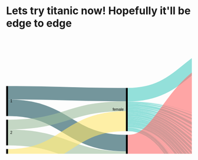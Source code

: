 # Lets try titanic now! Hopefully it'll be edge to edge

<svg width="980" height="620" xmlns="http://www.w3.org/2000/svg"><g transform="translate(0, 10)"><g class="links" fill="none" stroke-opacity="0.6"><path d="M5,143.1512605042017C165,143.1512605042017,165,148.15126050420167,325,148.15126050420167" stroke-width="36.30252100840336" style="stroke: rgb(26, 83, 92);"></path><path d="M5,183.86554621848742C165,183.86554621848742,165,280.04201680672264,325,280.04201680672264" stroke-width="45.12605042016806" style="stroke: rgb(26, 83, 92);"></path><path d="M5,264.70588235294116C165,264.70588235294116,165,324.1596638655461,325,324.1596638655461" stroke-width="43.10924369747899" style="stroke: rgb(158, 191, 158);"></path><path d="M5,229.78991596638653C165,229.78991596638653,165,179.66386554621846,325,179.66386554621846" stroke-width="26.72268907563025" style="stroke: rgb(158, 191, 158);"></path><path d="M5,412.8571428571428C165,412.8571428571428,165,407.8571428571428,325,407.8571428571428" stroke-width="124.28571428571428" style="stroke: rgb(255, 230, 109);"></path><path d="M5,323.48739495798316C165,323.48739495798316,165,220.2521008403361,325,220.2521008403361" stroke-width="54.45378151260504" style="stroke: rgb(255, 230, 109);"></path><path d="M330,168.82352941176472C490,168.82352941176472,490,230.00000000000017,650,230.00000000000017" stroke-width="2.5210084033613445" style="stroke: rgb(78, 205, 196);"></path><path d="M330,148.52941176470588C490,148.52941176470588,490,18.52941176470588,650,18.52941176470588" stroke-width="37.05882352941176" style="stroke: rgb(78, 205, 196);"></path><path d="M330,203.61344537815128C490,203.61344537815128,490,359.1596638655462,650,359.1596638655462" stroke-width="6.050420168067227" style="stroke: rgb(78, 205, 196);"></path><path d="M330,245.84033613445388C490,245.84033613445388,490,596.596638655462,650,596.596638655462" stroke-width="3.277310924369748" style="stroke: rgb(78, 205, 196);"></path><path d="M330,176.6386554621849C490,176.6386554621849,490,261.84873949579855,650,261.84873949579855" stroke-width="6.554621848739496" style="stroke: rgb(78, 205, 196);"></path><path d="M330,198.57142857142858C490,198.57142857142858,490,341.84873949579827,650,341.84873949579827" stroke-width="4.033613445378151" style="stroke: rgb(78, 205, 196);"></path><path d="M330,185.71428571428572C490,185.71428571428572,490,295.4621848739497,650,295.4621848739497" stroke-width="4.53781512605042" style="stroke: rgb(78, 205, 196);"></path><path d="M330,193.65546218487395C490,193.65546218487395,490,326.93277310924356,650,326.93277310924356" stroke-width="5.798319327731092" style="stroke: rgb(78, 205, 196);"></path><path d="M330,181.68067226890756C490,181.68067226890756,490,278.1512605042019,650,278.1512605042019" stroke-width="3.5294117647058822" style="stroke: rgb(78, 205, 196);"></path><path d="M330,189.36974789915968C490,189.36974789915968,490,309.6218487394958,650,309.6218487394958" stroke-width="2.773109243697479" style="stroke: rgb(78, 205, 196);"></path><path d="M330,171.72268907563029C490,171.72268907563029,490,243.65546218487415,650,243.65546218487415" stroke-width="3.277310924369748" style="stroke: rgb(78, 205, 196);"></path><path d="M330,208.90756302521012C490,208.90756302521012,490,375.71428571428555,650,375.71428571428555" stroke-width="4.53781512605042" style="stroke: rgb(78, 205, 196);"></path><path d="M330,224.91596638655466C490,224.91596638655466,490,427.5210084033612,650,427.5210084033612" stroke-width="6.302521008403361" style="stroke: rgb(78, 205, 196);"></path><path d="M330,167.3109243697479C490,167.3109243697479,490,217.73109243697488,650,217.73109243697488" stroke-width="0.5042016806722689" style="stroke: rgb(78, 205, 196);"></path><path d="M330,237.01680672268913C490,237.01680672268913,490,508.94957983193245,650,508.94957983193245" stroke-width="0.25210084033613445" style="stroke: rgb(78, 205, 196);"></path><path d="M330,237.26890756302527C490,237.26890756302527,490,529.7058823529411,650,529.7058823529411" stroke-width="0.25210084033613445" style="stroke: rgb(78, 205, 196);"></path><path d="M330,218.61344537815128C490,218.61344537815128,490,407.689075630252,650,407.689075630252" stroke-width="6.302521008403361" style="stroke: rgb(78, 205, 196);"></path><path d="M330,213.31932773109247C490,213.31932773109247,490,391.89075630252086,650,391.89075630252086" stroke-width="4.285714285714286" style="stroke: rgb(78, 205, 196);"></path><path d="M330,233.99159663865552C490,233.99159663865552,490,464.66386554621795,650,464.66386554621795" stroke-width="5.294117647058823" style="stroke: rgb(78, 205, 196);"></path><path d="M330,237.64705882352948C490,237.64705882352948,490,540.0840336134451,650,540.0840336134451" stroke-width="0.5042016806722689" style="stroke: rgb(78, 205, 196);"></path><path d="M330,240.92436974789922C490,240.92436974789922,490,567.8991596638652,650,567.8991596638652" stroke-width="6.050420168067227" style="stroke: rgb(78, 205, 196);"></path><path d="M330,229.70588235294125C490,229.70588235294125,490,444.32773109243664,650,444.32773109243664" stroke-width="3.277310924369748" style="stroke: rgb(78, 205, 196);"></path><path d="M330,244.07563025210092C490,244.07563025210092,490,584.5798319327729,650,584.5798319327729" stroke-width="0.25210084033613445" style="stroke: rgb(78, 205, 196);"></path><path d="M330,236.76470588235298C490,236.76470588235298,490,498.69747899159626,650,498.69747899159626" stroke-width="0.25210084033613445" style="stroke: rgb(78, 205, 196);"></path><path d="M330,445.16806722689074C490,445.16806722689074,490,378.8655462184872,650,378.8655462184872" stroke-width="1.7647058823529411" style="stroke: rgb(255, 107, 107);"></path><path d="M330,342.68907563025203C490,342.68907563025203,490,122.26890756302521,650,122.26890756302521" stroke-width="170.42016806722688" style="stroke: rgb(255, 107, 107);"></path><path d="M330,431.0504201680672C490,431.0504201680672,490,246.9327731092439,650,246.9327731092439" stroke-width="3.277310924369748" style="stroke: rgb(255, 107, 107);"></path><path d="M330,463.3193277310924C490,463.3193277310924,490,553.7394957983191,650,553.7394957983191" stroke-width="2.26890756302521" style="stroke: rgb(255, 107, 107);"></path><path d="M330,461.0504201680672C490,461.0504201680672,490,541.4705882352939,650,541.4705882352939" stroke-width="2.26890756302521" style="stroke: rgb(255, 107, 107);"></path><path d="M330,435.5882352941176C490,435.5882352941176,490,281.5546218487397,650,281.5546218487397" stroke-width="3.277310924369748" style="stroke: rgb(255, 107, 107);"></path><path d="M330,439.2436974789916C490,439.2436974789916,490,312.52100840336135,650,312.52100840336135" stroke-width="3.0252100840336134" style="stroke: rgb(255, 107, 107);"></path><path d="M330,469.1176470588235C490,469.1176470588235,490,599.1176470588234,650,599.1176470588234" stroke-width="1.7647058823529411" style="stroke: rgb(255, 107, 107);"></path><path d="M330,441.890756302521C490,441.890756302521,490,344.99999999999994,650,344.99999999999994" stroke-width="2.26890756302521" style="stroke: rgb(255, 107, 107);"></path><path d="M330,433.3193277310924C490,433.3193277310924,490,265.7563025210086,650,265.7563025210086" stroke-width="1.2605042016806722" style="stroke: rgb(255, 107, 107);"></path><path d="M330,466.21848739495795C490,466.21848739495795,490,572.6890756302519,650,572.6890756302519" stroke-width="3.5294117647058822" style="stroke: rgb(255, 107, 107);"></path><path d="M330,459.7899159663865C490,459.7899159663865,490,519.4537815126049,650,519.4537815126049" stroke-width="0.25210084033613445" style="stroke: rgb(255, 107, 107);"></path><path d="M330,448.3193277310924C490,448.3193277310924,490,412.6050420168066,650,412.6050420168066" stroke-width="3.5294117647058822" style="stroke: rgb(255, 107, 107);"></path><path d="M330,428.27731092436966C490,428.27731092436966,490,218.36134453781523,650,218.36134453781523" stroke-width="0.7563025210084033" style="stroke: rgb(255, 107, 107);"></path><path d="M330,455.12605042016804C490,455.12605042016804,490,448.99159663865515,650,448.99159663865515" stroke-width="6.050420168067227" style="stroke: rgb(255, 107, 107);"></path><path d="M330,451.0924369747899C490,451.0924369747899,490,431.6806722689074,650,431.6806722689074" stroke-width="2.0168067226890756" style="stroke: rgb(255, 107, 107);"></path><path d="M330,437.47899159663865C490,437.47899159663865,490,297.98319327731105,650,297.98319327731105" stroke-width="0.5042016806722689" style="stroke: rgb(255, 107, 107);"></path><path d="M330,459.53781512605036C490,459.53781512605036,490,509.2016806722686,650,509.2016806722686" stroke-width="0.25210084033613445" style="stroke: rgb(255, 107, 107);"></path><path d="M330,443.65546218487395C490,443.65546218487395,490,362.8151260504201,650,362.8151260504201" stroke-width="1.2605042016806722" style="stroke: rgb(255, 107, 107);"></path><path d="M330,446.30252100840335C490,446.30252100840335,490,394.2857142857141,650,394.2857142857141" stroke-width="0.5042016806722689" style="stroke: rgb(255, 107, 107);"></path><path d="M330,429.0336134453781C490,429.0336134453781,490,231.63865546218506,650,231.63865546218506" stroke-width="0.7563025210084033" style="stroke: rgb(255, 107, 107);"></path><path d="M330,459.2857142857142C490,459.2857142857142,490,488.44537815126006,650,488.44537815126006" stroke-width="0.25210084033613445" style="stroke: rgb(255, 107, 107);"></path><path d="M330,468.1092436974789C490,468.1092436974789,490,584.831932773109,650,584.831932773109" stroke-width="0.25210084033613445" style="stroke: rgb(255, 107, 107);"></path><path d="M330,458.40336134453776C490,458.40336134453776,490,467.56302521008354,650,467.56302521008354" stroke-width="0.5042016806722689" style="stroke: rgb(255, 107, 107);"></path><path d="M330,458.90756302521004C490,458.90756302521004,490,478.06722689075576,650,478.06722689075576" stroke-width="0.5042016806722689" style="stroke: rgb(255, 107, 107);"></path><path d="M655,230.37815126050438C815,230.37815126050438,815,352.64705882352945,975,352.64705882352945" stroke-width="3.277310924369748" style="stroke: rgb(191, 181, 105);"></path><path d="M655,376.596638655462C815,376.596638655462,815,408.8655462184874,975,408.8655462184874" stroke-width="6.302521008403361" style="stroke: rgb(186, 191, 105);"></path><path d="M655,100.84033613445378C815,100.84033613445378,815,230.84033613445388,975,230.84033613445388" stroke-width="201.68067226890756" style="stroke: rgb(191, 105, 120);"></path><path d="M655,204.5798319327731C815,204.5798319327731,815,346.8487394957984,975,346.8487394957984" stroke-width="5.798319327731092" style="stroke: rgb(191, 105, 120);"></path><path d="M655,245.294117647059C815,245.294117647059,815,357.5630252100841,975,357.5630252100841" stroke-width="6.554621848739496" style="stroke: rgb(155, 191, 105);"></path><path d="M655,359.7899159663865C815,359.7899159663865,815,402.05882352941177,975,402.05882352941177" stroke-width="7.310924369747899" style="stroke: rgb(140, 191, 105);"></path><path d="M655,597.6050420168066C815,597.6050420168066,815,467.6050420168067,975,467.6050420168067" stroke-width="4.7899159663865545" style="stroke: rgb(125, 191, 105);"></path><path d="M655,595.0840336134453C815,595.0840336134453,815,333.8235294117648,975,333.8235294117648" stroke-width="0.25210084033613445" style="stroke: rgb(125, 191, 105);"></path><path d="M655,262.4789915966389C815,262.4789915966389,815,364.7478991596639,975,364.7478991596639" stroke-width="7.815126050420168" style="stroke: rgb(110, 191, 105);"></path><path d="M655,342.9831932773109C815,342.9831932773109,815,395.25210084033614,975,395.25210084033614" stroke-width="6.302521008403361" style="stroke: rgb(105, 191, 115);"></path><path d="M655,295.71428571428584C815,295.71428571428584,815,377.983193277311,975,377.983193277311" stroke-width="5.042016806722689" style="stroke: rgb(105, 191, 130);"></path><path d="M655,553.8655462184871C815,553.8655462184871,815,454.3697478991597,975,454.3697478991597" stroke-width="2.0168067226890756" style="stroke: rgb(105, 191, 145);"></path><path d="M655,552.7310924369746C815,552.7310924369746,815,333.3193277310925,975,333.3193277310925" stroke-width="0.25210084033613445" style="stroke: rgb(105, 191, 145);"></path><path d="M655,326.93277310924356C815,326.93277310924356,815,389.20168067226894,975,389.20168067226894" stroke-width="5.798319327731092" style="stroke: rgb(105, 191, 161);"></path><path d="M655,540.3361344537813C815,540.3361344537813,815,332.6890756302522,975,332.6890756302522" stroke-width="1.0084033613445378" style="stroke: rgb(105, 191, 176);"></path><path d="M655,541.72268907563C815,541.72268907563,815,452.47899159663865,975,452.47899159663865" stroke-width="1.7647058823529411" style="stroke: rgb(105, 191, 176);"></path><path d="M655,279.7899159663868C815,279.7899159663868,815,372.0588235294118,975,372.0588235294118" stroke-width="6.80672268907563" style="stroke: rgb(105, 191, 191);"></path><path d="M655,311.1344537815126C815,311.1344537815126,815,383.40336134453787,975,383.40336134453787" stroke-width="5.798319327731092" style="stroke: rgb(105, 176, 191);"></path><path d="M655,569.7899159663863C815,569.7899159663863,815,460.04201680672264,975,460.04201680672264" stroke-width="9.327731092436974" style="stroke: rgb(105, 161, 191);"></path><path d="M655,564.9999999999998C815,564.9999999999998,815,333.57142857142867,975,333.57142857142867" stroke-width="0.25210084033613445" style="stroke: rgb(105, 161, 191);"></path><path d="M655,428.6554621848738C815,428.6554621848738,815,430.4201680672269,975,430.4201680672269" stroke-width="8.067226890756302" style="stroke: rgb(105, 145, 191);"></path><path d="M655,424.49579831932755C815,424.49579831932755,815,332.0588235294118,975,332.0588235294118" stroke-width="0.25210084033613445" style="stroke: rgb(105, 145, 191);"></path><path d="M655,519.4537815126049C815,519.4537815126049,815,451.21848739495795,975,451.21848739495795" stroke-width="0.25210084033613445" style="stroke: rgb(105, 130, 191);"></path><path d="M655,409.4537815126049C815,409.4537815126049,815,421.4705882352941,975,421.4705882352941" stroke-width="9.831932773109244" style="stroke: rgb(105, 115, 191);"></path><path d="M655,218.10924369747906C815,218.10924369747906,815,350.37815126050424,975,350.37815126050424" stroke-width="1.2605042016806722" style="stroke: rgb(110, 105, 191);"></path><path d="M655,447.3529411764702C815,447.3529411764702,815,439.1176470588235,975,439.1176470588235" stroke-width="9.327731092436974" style="stroke: rgb(125, 105, 191);"></path><path d="M655,509.07563025210055C815,509.07563025210055,815,450.84033613445376,975,450.84033613445376" stroke-width="0.5042016806722689" style="stroke: rgb(140, 105, 191);"></path><path d="M655,529.7058823529411C815,529.7058823529411,815,451.4705882352941,975,451.4705882352941" stroke-width="0.25210084033613445" style="stroke: rgb(155, 105, 191);"></path><path d="M655,392.26890756302504C815,392.26890756302504,815,414.2857142857143,975,414.2857142857143" stroke-width="4.53781512605042" style="stroke: rgb(171, 105, 191);"></path><path d="M655,389.87394957983173C815,389.87394957983173,815,331.8067226890757,975,331.8067226890757" stroke-width="0.25210084033613445" style="stroke: rgb(171, 105, 191);"></path><path d="M655,464.9159663865541C815,464.9159663865541,815,446.68067226890753,975,446.68067226890753" stroke-width="5.798319327731092" style="stroke: rgb(186, 105, 191);"></path><path d="M655,488.44537815126006C815,488.44537815126006,815,450.2100840336134,975,450.2100840336134" stroke-width="0.25210084033613445" style="stroke: rgb(191, 105, 181);"></path><path d="M655,584.7058823529409C815,584.7058823529409,815,464.9579831932773,975,464.9579831932773" stroke-width="0.5042016806722689" style="stroke: rgb(191, 105, 166);"></path><path d="M655,498.69747899159626C815,498.69747899159626,815,450.4621848739495,975,450.4621848739495" stroke-width="0.25210084033613445" style="stroke: rgb(191, 105, 150);"></path><path d="M655,478.06722689075576C815,478.06722689075576,815,449.8319327731092,975,449.8319327731092" stroke-width="0.5042016806722689" style="stroke: rgb(191, 105, 135);"></path></g><g class="nodes" font-family="Arial, Helvetica" font-size="10"><g><rect x="650" y="0" height="207.47899159663874" width="5" fill="#000"></rect><text x="644" y="103.73949579831937" dy="0.35em" text-anchor="end">0</text></g><g><rect x="650" y="217.47899159663874" height="1.2605042016807602" width="5" fill="#000"></rect><text x="644" y="218.10924369747912" dy="0.35em" text-anchor="end">1</text></g><g><rect x="650" y="356.13445378151255" height="7.310924369747795" width="5" fill="#000"></rect><text x="644" y="359.78991596638645" dy="0.35em" text-anchor="end">10</text></g><g><rect x="650" y="373.44537815126034" height="6.302521008403346" width="5" fill="#000"></rect><text x="644" y="376.596638655462" dy="0.35em" text-anchor="end">11</text></g><g><rect x="650" y="389.7478991596637" height="4.789915966386616" width="5" fill="#000"></rect><text x="644" y="392.142857142857" dy="0.35em" text-anchor="end">12</text></g><g><rect x="650" y="404.5378151260503" height="9.831932773109202" width="5" fill="#000"></rect><text x="644" y="409.4537815126049" dy="0.35em" text-anchor="end">13</text></g><g><rect x="650" y="477.8151260504196" height="0.504201680672395" width="5" fill="#000"></rect><text x="644" y="478.0672268907558" dy="0.35em" text-anchor="end">13 15</text></g><g><rect x="650" y="488.319327731092" height="0.2521008403361975" width="5" fill="#000"></rect><text x="644" y="488.4453781512601" dy="0.35em" text-anchor="end">13 15 B</text></g><g><rect x="650" y="424.3697478991595" height="8.319327731092244" width="5" fill="#000"></rect><text x="644" y="428.5294117647056" dy="0.35em" text-anchor="end">14</text></g><g><rect x="650" y="442.68907563025175" height="9.327731092436807" width="5" fill="#000"></rect><text x="644" y="447.35294117647015" dy="0.35em" text-anchor="end">15</text></g><g><rect x="650" y="498.5714285714282" height="0.2521008403361975" width="5" fill="#000"></rect><text x="644" y="498.6974789915963" dy="0.35em" text-anchor="end">15 16</text></g><g><rect x="650" y="462.01680672268856" height="5.798319327731065" width="5" fill="#000"></rect><text x="644" y="464.9159663865541" dy="0.35em" text-anchor="end">16</text></g><g><rect x="650" y="228.7394957983195" height="3.277310924369772" width="5" fill="#000"></rect><text x="644" y="230.37815126050438" dy="0.35em" text-anchor="end">2</text></g><g><rect x="650" y="242.01680672268927" height="6.554621848739544" width="5" fill="#000"></rect><text x="644" y="245.29411764705904" dy="0.35em" text-anchor="end">3</text></g><g><rect x="650" y="258.5714285714288" height="7.81512605042019" width="5" fill="#000"></rect><text x="644" y="262.4789915966389" dy="0.35em" text-anchor="end">4</text></g><g><rect x="650" y="276.386554621849" height="6.806722689075514" width="5" fill="#000"></rect><text x="644" y="279.78991596638673" dy="0.35em" text-anchor="end">5</text></g><g><rect x="650" y="508.8235294117644" height="0.504201680672395" width="5" fill="#000"></rect><text x="644" y="509.0756302521006" dy="0.35em" text-anchor="end">5 7</text></g><g><rect x="650" y="519.3277310924368" height="0.2521008403361975" width="5" fill="#000"></rect><text x="644" y="519.4537815126049" dy="0.35em" text-anchor="end">5 9</text></g><g><rect x="650" y="293.1932773109245" height="5.042016806722586" width="5" fill="#000"></rect><text x="644" y="295.7142857142858" dy="0.35em" text-anchor="end">6</text></g><g><rect x="650" y="308.2352941176471" height="5.798319327730951" width="5" fill="#000"></rect><text x="644" y="311.13445378151255" dy="0.35em" text-anchor="end">7</text></g><g><rect x="650" y="324.033613445378" height="5.798319327731178" width="5" fill="#000"></rect><text x="644" y="326.9327731092436" dy="0.35em" text-anchor="end">8</text></g><g><rect x="650" y="529.579831932773" height="0.25210084033597013" width="5" fill="#000"></rect><text x="644" y="529.705882352941" dy="0.35em" text-anchor="end">8 10</text></g><g><rect x="650" y="339.8319327731092" height="6.302521008403346" width="5" fill="#000"></rect><text x="644" y="342.9831932773109" dy="0.35em" text-anchor="end">9</text></g><g><rect x="650" y="539.831932773109" height="2.7731092436974905" width="5" fill="#000"></rect><text x="644" y="541.2184873949577" dy="0.35em" text-anchor="end">A</text></g><g><rect x="650" y="552.6050420168065" height="2.268907563025209" width="5" fill="#000"></rect><text x="644" y="553.739495798319" dy="0.35em" text-anchor="end">B</text></g><g><rect x="650" y="564.8739495798317" height="9.579831932773175" width="5" fill="#000"></rect><text x="644" y="569.6638655462183" dy="0.35em" text-anchor="end">C</text></g><g><rect x="650" y="584.4537815126048" height="0.504201680672395" width="5" fill="#000"></rect><text x="644" y="584.705882352941" dy="0.35em" text-anchor="end">C D</text></g><g><rect x="650" y="594.9579831932772" height="5.042016806722813" width="5" fill="#000"></rect><text x="644" y="597.4789915966386" dy="0.35em" text-anchor="end">D</text></g><g><rect x="0" y="125.00000000000003" height="81.42857142857139" width="5" fill="#000"></rect><text x="11" y="165.71428571428572" dy="0.35em" text-anchor="start">1</text></g><g><rect x="0" y="216.42857142857142" height="69.8319327731092" width="5" fill="#000"></rect><text x="11" y="251.34453781512602" dy="0.35em" text-anchor="start">2</text></g><g><rect x="0" y="296.26050420168065" height="178.73949579831935" width="5" fill="#000"></rect><text x="11" y="385.6302521008403" dy="0.35em" text-anchor="start">3</text></g><g><rect x="325" y="130" height="117.4789915966386" width="5" fill="#000"></rect><text x="319" y="188.7394957983193" dy="0.35em" text-anchor="end">female</text></g><g><rect x="325" y="257.4789915966386" height="212.5210084033614" width="5" fill="#000"></rect><text x="319" y="363.7394957983193" dy="0.35em" text-anchor="end">male</text></g><g><rect x="975" y="130.0000000000001" height="203.94957983193274" width="5" fill="#000"></rect><text x="969" y="231.97478991596648" dy="0.35em" text-anchor="end">no</text></g><g><rect x="975" y="343.94957983193285" height="126.05042016806703" width="5" fill="#000"></rect><text x="969" y="406.97478991596637" dy="0.35em" text-anchor="end">yes</text></g></g></g></svg>
